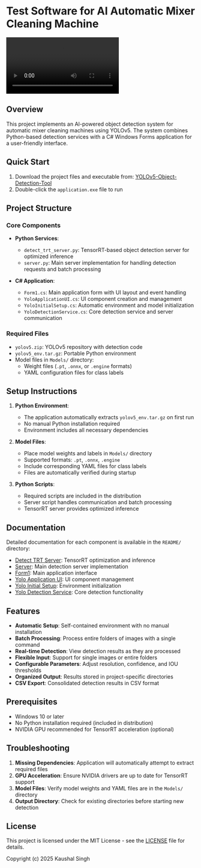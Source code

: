 # Test Software for AI Automatic Mixer Cleaning Machine
<video controls src="YOLOv5 Object Detection Tool Demo.mp4" title="YOLOv5-Object-Detection-Tool-Demonstartion"></video>

## Overview
This project implements an AI-powered object detection system for automatic mixer cleaning machines using YOLOv5. The system combines Python-based detection services with a C# Windows Forms application for a user-friendly interface.

## Quick Start
1. Download the project files and executable from: [YOLOv5-Object-Detection-Tool](https://drive.google.com/drive/folders/1nxDFu4rGmvPkNdYlqTQ4rmEkHwq4hWj8?usp=sharing)
2. Double-click the `application.exe` file to run

## Project Structure
### Core Components
- **Python Services**:
  - `detect_trt_server.py`: TensorRT-based object detection server for optimized inference
  - `server.py`: Main server implementation for handling detection requests and batch processing

- **C# Application**:
  - `Form1.cs`: Main application form with UI layout and event handling
  - `YoloApplicationUI.cs`: UI component creation and management
  - `YoloInitialSetup.cs`: Automatic environment and model initialization
  - `YoloDetectionService.cs`: Core detection service and server communication

### Required Files
- `yolov5.zip`: YOLOv5 repository with detection code
- `yolov5_env.tar.gz`: Portable Python environment
- Model files in `Models/` directory:
  - Weight files (`.pt`, `.onnx`, or `.engine` formats)
  - YAML configuration files for class labels

## Setup Instructions
1. **Python Environment**:
   - The application automatically extracts `yolov5_env.tar.gz` on first run
   - No manual Python installation required
   - Environment includes all necessary dependencies

2. **Model Files**:
   - Place model weights and labels in `Models/` directory
   - Supported formats: `.pt`, `.onnx`, `.engine`
   - Include corresponding YAML files for class labels
   - Files are automatically verified during startup

3. **Python Scripts**:
   - Required scripts are included in the distribution
   - Server script handles communication and batch processing
   - TensorRT server provides optimized inference

## Documentation
Detailed documentation for each component is available in the `README/` directory:
- [Detect TRT Server](README/Detect_TRT_Server.md): TensorRT optimization and inference
- [Server](README/Server.md): Main detection server implementation
- [Form1](README/Form1.md): Main application interface
- [Yolo Application UI](README/YoloApplicationUI.md): UI component management
- [Yolo Initial Setup](README/YoloInitialSetup.md): Environment initialization
- [Yolo Detection Service](README/YoloDetectionService.md): Core detection functionality

## Features
- **Automatic Setup**: Self-contained environment with no manual installation
- **Batch Processing**: Process entire folders of images with a single command
- **Real-time Detection**: View detection results as they are processed
- **Flexible Input**: Support for single images or entire folders
- **Configurable Parameters**: Adjust resolution, confidence, and IOU thresholds
- **Organized Output**: Results stored in project-specific directories
- **CSV Export**: Consolidated detection results in CSV format

## Prerequisites
- Windows 10 or later
- No Python installation required (included in distribution)
- NVIDIA GPU recommended for TensorRT acceleration (optional)

## Troubleshooting
1. **Missing Dependencies**: Application will automatically attempt to extract required files
2. **GPU Acceleration**: Ensure NVIDIA drivers are up to date for TensorRT support
3. **Model Files**: Verify model weights and YAML files are in the `Models/` directory
4. **Output Directory**: Check for existing directories before starting new detection

## License
This project is licensed under the MIT License - see the [LICENSE](LICENSE.txt/) file for details.

Copyright (c) 2025 Kaushal Singh